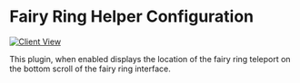 # Fairy Ring Helper Configuration

[![Client View](https://thumbs.gfycat.com/CaringEntireGourami-size_restricted.gif)](https://gfycat.com/CaringEntireGourami)

This plugin, when enabled displays the location of the fairy ring teleport on the bottom scroll of the fairy ring interface.


